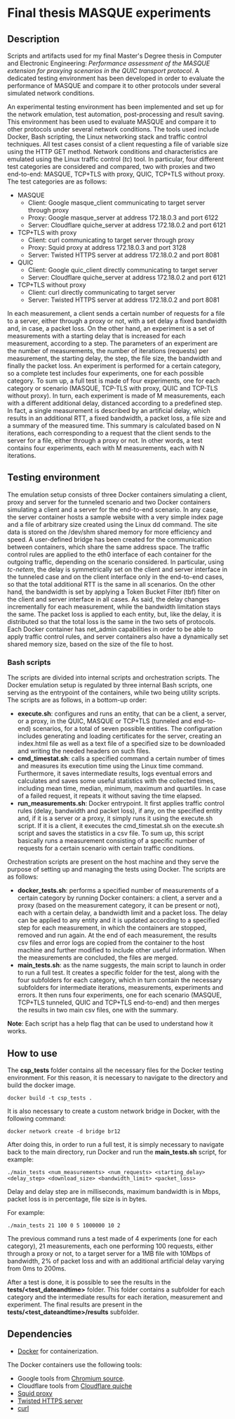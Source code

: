 # Final thesis MASQUE experiments

## Description

Scripts and artifacts used for my final Master's Degree thesis in Computer and Electronic Engineering: _Performance assessment of the MASQUE extension for proxying scenarios in the QUIC transport protocol_.
A dedicated testing environment has been developed in order to evaluate the performance of MASQUE and compare it to other protocols under several simulated network conditions.

An experimental testing environment has been implemented and set up for the network emulation, test automation, post-processing and result saving. This environment has been used to evaluate MASQUE and compare it to other protocols under several network conditions. The tools used include Docker, Bash scripting, the Linux networking stack and traffic control techniques. All test cases consist of a client requesting a file of variable size using the HTTP GET method. Network conditions and characteristics are emulated using the Linux traffic control (_tc_) tool. In particular, four different test categories are considered and compared, two with proxies and two end-to-end: MASQUE, TCP+TLS with proxy, QUIC, TCP+TLS without proxy. 
The test categories are as follows:

* MASQUE
  *  Client: Google masque_client communicating to target server through proxy
  *  Proxy: Google masque_server at address 172.18.0.3 and port 6122
  *  Server: Cloudflare quiche_server at address 172.18.0.2 and port 6121
* TCP+TLS with proxy
  *  Client: curl communicating to target server through proxy
  *  Proxy:  Squid proxy at address 172.18.0.3 and port 3128
  *  Server: Twisted HTTPS server at address 172.18.0.2 and port 8081
* QUIC
  *  Client: Google quic_client directly communicating to target server
  *  Server: Cloudflare quiche_server at address 172.18.0.2 and port 6121
* TCP+TLS without proxy
  *  Client: curl directly communicating to target server
  *  Server: Twisted HTTPS server at address 172.18.0.2 and port 8081

In each measurement, a client sends a certain number of requests for a file to a server, either through a proxy or not, with a set delay a fixed bandwidth and, in case, a packet loss. On the other hand, an experiment is a set of measurements with a starting delay that is increased for each measurement, according to a step. The parameters of an experiment are the number of measurements, the number of iterations (requests) per measurement, the starting delay, the step, the file size, the bandwidth and finally the packet loss. An experiment is performed for a certain category, so a complete test includes four experiments, one for each possible category.
To sum up, a full test is made of four experiments, one for each category or scenario (MASQUE, TCP-TLS with proxy, QUIC and TCP-TLS without proxy). In turn, each experiment is made of M measurements, each with a different additional delay, distanced
according to a predefined step. In fact, a single measurement is described by an artificial delay, which results in an additional RTT, a fixed bandwidth, a packet loss, a file size and a summary of the measured time. This summary is calculated based on N iterations, each corresponding to a request that the client sends to the server for a file, either through a proxy or not. In other words, a test contains four experiments, each with M measurements, each with N iterations.

## Testing environment

The emulation setup consists of three Docker containers simulating a client, proxy and server for the tunneled scenario and two Docker containers simulating a client and a server for the end-to-end scenario. In any case, the server container hosts a sample website with a very simple index page and a file of arbitrary size created using the Linux dd command. The site data is stored on the /dev/shm shared memory for more efficiency and speed. A user-defined bridge has been created for the communication between containers, which share the same address space. The traffic control rules are applied to the eth0 interface of each container for the outgoing traffic, depending on the scenario considered. In particular, using _tc-netem_, the delay is symmetrically set on the client and server interface in the tunneled case and on the client interface only in the end-to-end cases, so that the total additional RTT is the same in all scenarios. On the other hand, the bandwidth is set by applying a Token Bucket Filter (tbf) filter on the client and server interface in all cases. As said, the delay changes incrementally for each measurement, while the bandwidth limitation stays the same. The packet loss is applied to each entity, but, like the delay, it is distributed so that the total loss is the same in the two sets of protocols. Each Docker container has net_admin capabilities in order to be able to apply traffic control rules, and server containers also have a dynamically set
shared memory size, based on the size of the file to host.

### Bash scripts

The scripts are divided into internal scripts and orchestration scripts.
The Docker emulation setup is regulated by three internal Bash scripts, one serving as the entrypoint of the containers, while two being utility scripts. The scripts are as follows, in a bottom-up order:
* **execute.sh**: configures and runs an entity, that can be a client, a server, or a proxy, in the QUIC, MASQUE or TCP+TLS (tunneled and end-to-end) scenarios, for a total of seven possible entities. The configuration includes generating and loading certificates for the server, creating an index.html file as well as a text file of a specified size to be downloaded and writing the needed headers on such files.
* **cmd_timestat.sh**: calls a specified command a certain number of times and measures its execution time using the Linux time command. Furthermore, it saves intermediate results, logs eventual errors and calculates and saves some useful statistics with the collected times, including mean time, median, minimum, maximum and quartiles. In case of a failed request, it repeats it without saving the time elapsed.
* **run_measurements.sh**: Docker entrypoint. It first applies traffic control rules (delay, bandwidth and packet loss), if any, on the specified entity and, if it is a server or a proxy, it simply runs it using the execute.sh script. If it is a client, it executes the cmd_timestat.sh on the execute.sh script and saves the statistics in a csv file. To sum up, this script basically runs a measurement consisting of a specific number of requests for a certain scenario with certain traffic conditions.

Orchestration scripts are present on the host machine and they serve the purpose of setting up and managing the tests using Docker. The scripts are as follows:
* **docker_tests.sh**: performs a specified number of measurements of a certain category by running Docker containers: a client, a server and a proxy (based on the measurement category, it can be present or not), each with a certain delay, a bandwidth limit and a packet loss. The delay can be applied to any entity and it is updated according to a specified step for each measurement, in which the containers are stopped, removed and run again. At the end of each measurement, the results csv files and error logs are copied from the container to the host machine and further modified to include other useful information. When the measurements are concluded, the files are merged.
* **main_tests.sh**: as the name suggests, the main script to launch in order to run a full test. It creates a specific folder for the test, along with the four subfolders for each category, which in turn contain the necessary subfolders for intermediate iterations, measurements, experiments and errors. It then runs four experiments, one for each scenario (MASQUE, TCP+TLS tunneled, QUIC and TCP+TLS end-to-end) and then merges the results in two main csv files, one with the summary.

**Note**: Each script has a help flag that can be used to understand how it works.

## How to use

The **csp_tests** folder contains all the necessary files for the Docker testing environment. For this reason, it is necessary to navigate to the directory and build the docker image.

`docker build -t csp_tests .`

It is also necessary to create a custom network bridge in Docker, with the following command:

`docker network create -d bridge br12`

After doing this, in order to run a full test, it is simply necessary to navigate back to the main directory, run Docker and run the **main_tests.sh** script, for example:

`./main_tests <num_measurements> <num_requests> <starting_delay> <delay_step> <download_size> <bandwidth_limit> <packet_loss>`

Delay and delay step are in milliseconds, maximum bandwidth is in Mbps, packet loss is in percentage, file size is in bytes.

For example:

`./main_tests 21 100 0 5 1000000 10 2`

The previous command runs a test made of 4 experiments (one for each category), 21 measurements, each one performing 100 requests, either through a proxy or not, to a target server for a 1MB file with 10Mbps of bandwidth, 2% of packet loss and with an
additional artificial delay varying from 0ms to 200ms.

After a test is done, it is possible to see the results in the **tests/<test_dateandtime>** folder. This folder contains a subfolder for each category and the intermediate results for each iteration, measurement and experiment. The final results are present in the **tests/<test_dateandtime>/results** subfolder.

## Dependencies

- [Docker](https://www.docker.com/) for containerization.

The Docker containers use the following tools:
- Google tools from [Chromium source](https://www.chromium.org/quic/playing-with-quic/).
- Cloudflare tools from [Cloudflare quiche](https://github.com/cloudflare/quiche)
- [Squid proxy](http://www.squid-cache.org/)
- [Twisted HTTPS server](https://twisted.org/documents/15.0.0/web/howto/using-twistedweb.html)
- [curl](https://curl.se/)
